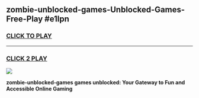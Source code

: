 
## zombie-unblocked-games-Unblocked-Games-Free-Play #e1lpn
<h3>
<a href="https://us.freeplayer.one?title=zombie-unblocked-games&ref=9M">CLICK TO PLAY</a></h3>
<hr>

<h3>
<a href="https://us.freeplayer.one?title=zombie-unblocked-games&ref=9M">CLICK 2 PLAY</a>
  
</h3>

<a href="https://us.freeplayer.one?title=zombie-unblocked-games&ref=9M"><img src="https://clearcache.store/games.png"></a>


**zombie-unblocked-games games unblocked: Your Gateway to Fun and Accessible Online Gaming**
